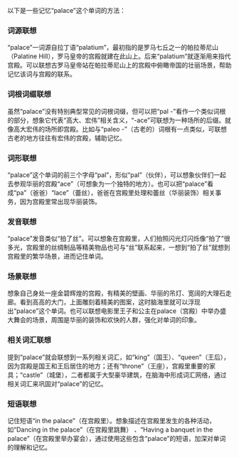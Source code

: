 以下是一些记忆“palace”这个单词的方法：

### 词源联想
“palace”一词源自拉丁语“palatium”，最初指的是罗马七丘之一的帕拉蒂尼山（Palatine Hill），罗马皇帝的宫殿就建在此山上。后来“palatium”就逐渐用来指代宫殿。可以联想古罗马皇帝站在帕拉蒂尼山上的宫殿中俯瞰帝国的壮丽场景，帮助记忆该词与宫殿的联系。

### 词根词缀联想
虽然“palace”没有特别典型常见的词根词缀，但可以把“pal -”看作一个类似词根的部分，想象它代表“高大、宏伟”相关含义，“-ace”可联想为一种场所的后缀。就像高大宏伟的场所即宫殿。比如与“paleo -”（古老的）词根有一点类似，可联想古老的地方往往有宏伟的宫殿，辅助记忆。

### 词形联想
“palace”这个单词的前三个字母“pal”，形似“pal”（伙伴），可以想象伙伴们一起去参观华丽的宫殿“ace”（可想象为一个独特的地方）。也可以把“palace”看成“pa”（爸爸）“lace”（蕾丝），爸爸在宫殿里处理和蕾丝（华丽装饰）相关事务，因为宫殿里常出现华丽装饰。 

### 发音联想
“palace”发音类似“拍了丝”。可以想象在宫殿里，人们拍照闪光灯闪烁像“拍了”很多光，宫殿里的丝绸制品等精美物品也可与“丝”联系起来，一想到“拍了丝”就想到宫殿里的繁华场景，进而记住单词。 

### 场景联想
想象自己身处一座金碧辉煌的宫殿，有精美的壁画、华丽的吊灯、宽阔的大理石走廊。看到高高的大门，上面雕刻着精美的图案，这时脑海里就可以浮现出“palace”这个单词。也可以联想电影里王子和公主在palace（宫殿）中举办盛大舞会的场景，周围是华丽的装饰和欢快的人群，强化对单词的印象。 

### 相关词汇联想
提到“palace”就会联想到一系列相关词汇，如“king”（国王）、“queen”（王后），因为宫殿是国王和王后居住的地方；还有“throne”（王座），宫殿里重要的家具；“castle”（城堡），二者都属于大型豪华建筑，在脑海中形成词汇网络，通过相关词汇来巩固对“palace”的记忆。 

### 短语联想
记住短语“in the palace”（在宫殿里）。想象描述在宫殿里发生的各种活动，如“Dancing in the palace”（在宫殿里跳舞） 、“Having a banquet in the palace”（在宫殿里举办宴会），通过使用这些包含“palace”的短语，加深对单词的理解和记忆。 
